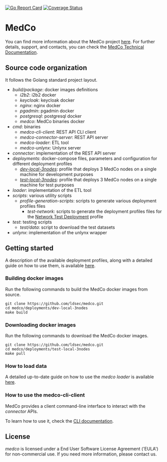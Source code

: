 [![Go Report Card](https://goreportcard.com/badge/github.com/ldsec/medco)](https://goreportcard.com/report/github.com/ldsec/medco) 
[![Coverage Status](https://coveralls.io/repos/github/ldsec/medco/badge.svg?branch=dev)](https://coveralls.io/github/ldsec/medco?branch=dev)

# MedCo
You can find more information about the MedCo project [here](https://medco.epfl.ch/).
For further details, support, and contacts, you can check the [MedCo Technical Documentation](https://ldsec.gitbook.io/medco-documentation/).

## Source code organization
It follows the Golang standard project layout.
- *build/package*: docker images definitions
    - *i2b2*: i2b2 docker
    - *keycloak*: keycloak docker
    - *nginx*: nginx docker
    - *pgadmin*: pgadmin docker
    - *postgresql*: postgresql docker
    - *medco*: MedCo binaries docker
- *cmd*: binaries
    - *medco-cli-client*: REST API CLI client
    - *medco-connector-server*: REST API server
    - *medco-loader*: ETL tool
    - *medco-unlynx*: Unlynx server
- *connector*: implementation of the REST API server
- *deployments*: docker-compose files, parameters and configuration for different deployment profiles
    - *[dev-local-3nodes](https://ldsec.gitbook.io/medco-documentation/system-administrator-guide/deployment/local-development-deployment)*: profile that deploys 3 MedCo nodes on a single machine for development purposes
    - *[test-local-3nodes](https://ldsec.gitbook.io/medco-documentation/system-administrator-guide/deployment/local-test-deployment)*: profile that deploys 3 MedCo nodes on a single machine for test purposes
- *loader*: implementation of the ETL tool
- *scripts*: various utility scripts
    - *profile-generation-scripts*: scripts to generate various deployment profiles files
        - *test-network*: scripts to generate the deployment profiles files for the [Network Test Deployment](https://ldsec.gitbook.io/medco-documentation/system-administrator-guide/deployment/network-test-deployment) profile
- *test*: testing scripts
    - *test/data*: script to download the test datasets
- *unlynx*: implementation of the unlynx wrapper

## Getting started
A description of the available deployment profiles, along with a detailed guide on how to use them, is available 
[here](https://ldsec.gitbook.io/medco-documentation/system-administrator-guide/deployment).

### Building docker images
Run the following commands to build the MedCo docker images from source.
```shell
git clone https://github.com/ldsec/medco.git
cd medco/deployments/dev-local-3nodes
make build
```

### Downloading docker images
Run the following commands to download the MedCo docker images.
```shell
git clone https://github.com/ldsec/medco.git
cd medco/deployments/test-local-3nodes
make pull
```

### How to load data
A detailed up-to-date guide on how to use the *medco loader* is available 
[here](https://ldsec.gitbook.io/medco-documentation/system-administrators/data-loading).

### How to use the medco-cli-client
MedCo provides a client command-line interface to interact with the *connector* APIs.

To learn how to use it, check the [CLI documentation](https://ldsec.gitbook.io/medco-documentation/system-administrators/cli).

## License
*medco* is licensed under a End User Software License Agreement ('EULA') for non-commercial use.
If you need more information, please contact us.
